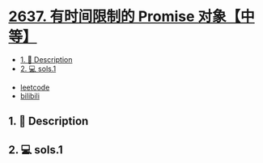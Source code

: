 # [2637. 有时间限制的 Promise 对象【中等】](https://github.com/Tdahuyou/leetcode/tree/main/2637.%20%E6%9C%89%E6%97%B6%E9%97%B4%E9%99%90%E5%88%B6%E7%9A%84%20Promise%20%E5%AF%B9%E8%B1%A1%E3%80%90%E4%B8%AD%E7%AD%89%E3%80%91)

<!-- region:toc -->
- [1. 📝 Description](#1--description-76)
- [2. 💻 sols.1](#2--sols1-20)
<!-- endregion:toc -->
- [leetcode](https://leetcode.cn/problems/promise-time-limit/)
- [bilibili](https://www.bilibili.com/video/BV1DivNejEb1/)

## 1. 📝 Description



## 2. 💻 sols.1

```

```










